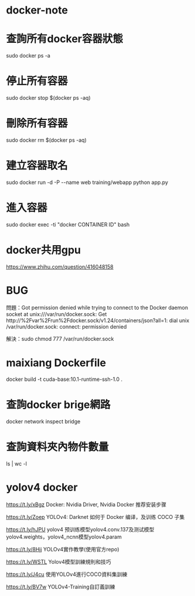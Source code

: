 # docker-note


# 查詢所有docker容器狀態

sudo docker ps -a

# 停止所有容器

sudo docker stop $(docker ps -aq)


# 刪除所有容器
sudo docker rm $(docker ps -aq)

# 建立容器取名

sudo docker run -d -P --name web training/webapp python app.py

# 進入容器

sudo docker exec -ti "docker  CONTAINER ID" bash

# docker共用gpu

https://www.zhihu.com/question/416048158

# BUG
問題：Got permission denied while trying to connect to the Docker daemon socket at unix:///var/run/docker.sock: Get http://%2Fvar%2Frun%2Fdocker.sock/v1.24/containers/json?all=1: dial unix /var/run/docker.sock: connect: permission denied

解決：sudo chmod 777 /var/run/docker.sock

# maixiang Dockerfile

docker build -t cuda-base:10.1-runtime-ssh-1.0 .

# 查詢docker brige網路

docker network inspect bridge

# 查詢資料夾內物件數量

ls | wc -l

# yolov4 docker

https://t.ly/xBgz   Docker: Nvidia Driver, Nvidia Docker 推荐安装步骤

https://t.ly/Zoep   YOLOv4: Darknet 如何于 Docker 编译，及训练 COCO 子集 

https://t.ly/hJPU  yolov4 预训练模型yolov4.conv.137及测试模型yolov4.weights，yolov4_ncnn模型yolov4.param

https://t.ly/8Hjj  YOLOv4實作教學(使用官方repo)

https://t.ly/WSTL  Yolov4模型訓練規則和技巧

https://t.ly/J4cu  使用YOLOv4進行COCO資料集訓練

https://t.ly/BV7w  YOLOv4-Training自訂義訓練

